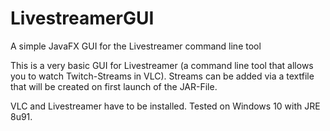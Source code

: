 # LivestreamerGUI
A simple JavaFX GUI for the Livestreamer command line tool


This is a very basic GUI for Livestreamer (a command line tool that allows you to watch Twitch-Streams in VLC). 
Streams can be added via a textfile that will be created on first launch of the JAR-File.

VLC and Livestreamer have to be installed.
Tested on Windows 10 with JRE 8u91.
